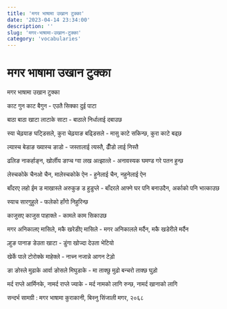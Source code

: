 ```yaml
---
title: 'मगर भाषामा उखान टुक्का'
date: '2023-04-14 23:34:00'
description: ''
slug: 'मगर-भाषामा-उखान-टुक्का'
category: 'vocabularies'
---
```

# मगर भाषामा उखान टुक्का
मगर भाषामा उखान टुक्का

काट गुन काट बैगुन - एउतै सिक्का दुई पाटा

बाठा बाठा खाटा लाटाके साटा - बाठाले निर्धालाई दबाउछ

स्या चेढ़याङ घट्डिसले, कुरा चेढ़याङ बढ्डिसले - मासु काटे सकिन्छ, कुरा काटे बढ्छ

ल्यास्च बेडाङ ख्यास्च ङाडो - जस्तालाई त्यस्तै, ढीँडो लाई निस्तै

ढलिङ नाकर्हाङ्न, खोर्लीय ङाप्च ग्वा लख अत्झात्ले - अनावस्यक घमण्ड गरे पतन हुन्छ

लेस्चकोके चैनओ चैन, मालेस्चकोके ऐन - हुनेलाई चैन, नहुनेलाई ऐन

बाँदरए लहो ईम ड माखास्ले अरुकुङ ड हुडुप्ले - बाँदरले आफ्ने घर पनि बनाउदैन, अर्काको पनि भात्काउछ

स्याच सारगुहुले - फलेको हाँगो निहुरिन्छ

काजुसए काजुस पाहाक्ले - कामले काम सिकाउछ

मगर अनिकालए मासिले, मकै खरेडीए मासिले - मगर अनिकालले मर्दैन, मकै खडेरीले मर्दैन

ल्हुङ पानाङ डेउता खाटा - डुंगा खोज्दा देउता भेटियो

खेर्के पाले टोरोक्के माहेक्ले - नाच्न नजान्ने आगन टेड़ो

ङा ङोस्ले मुढाके आर्वा ङोसले मिघुडाके - मा ताक्छु मुढो बन्चरो ताक्छ घुड़ो

मर्द राप्ले आर्मिनके, नामर्द राप्ले ज्याके - मर्द नामको लागि रुन्छ, नामर्द खानाको लागि


सन्दर्भ सामग्री : मगर भाषामा कुराकानी, बिस्नु सिंजाली मगर, २०६८